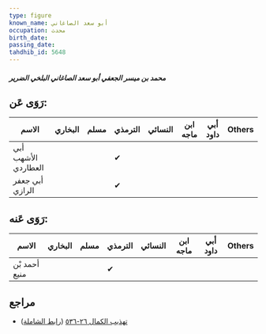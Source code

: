 ```yaml
---
type: figure
known_name: أبو سعد الصاغاني
occupation: محدث
birth_date:
passing_date:
tahdhib_id: 5648
---
```

##### محمد بن ميسر الجعفي أبو سعد الصاغاني البلخي الضرير

## رَوَى عَن:
| الاسم               | البخاري | مسلم | الترمذي | النسائي | ابن ماجه | أبي داود | Others |
| ------------------- | ------- | ---- | ------- | ------- | -------- | -------- | ------ |
| أبي الأشهب العطاردي |         |      | ✔       |         |          |          |        |
| أبي جعفر الرازي     |         |      | ✔       |         |          |          |        |
## رَوَى عَنه:
| الاسم         | البخاري | مسلم | الترمذي | النسائي | ابن ماجه | أبي داود | Others |
| ------------- | ------- | ---- | ------- | ------- | -------- | -------- | ------ |
| أحمد بْن منيع |         |      | ✔       |         |          |          |        |
## مراجع
- [تهذيب الكمال ٢٦-٥٣٦](obsidian://open?vault=Tahdhib-al-Kamal&file=Figures/٥٦٤٨-محمد%20بن%20ميسر%20الجعفي%20أبو%20سعد%20الصاغاني%20البلخي%20الضرير) ([رابط الشاملة](https://shamela.ws/book/3722/14284))